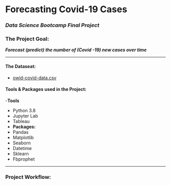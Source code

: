 # Forecasting Covid-19 Cases
### _Data Science Bootcamp Final Project_ 

### The Project Goal:
 **_Forecast (predict) the number of (Covid -19) new cases over time_**
 
 ***
 
#### The Dataseat:
- [owid-covid-data.csv](https://www.kaggle.com/tunguz/data-on-covid19-coronavirus?utm_medium=social&utm_campaign=kaggle-dataset-share&utm_source=twitter)
  
#### Tools & Packages used in the Project:
-**Tools** 
 - Python 3.8
 - Jupyter Lab
 - Tableau
- **Packages:**
 - Pandas 
 - Matplotlib
 - Seaborn
 - Datetime
 - Sklearn
 - Fbprophet
   
---

### Project Workflow:



 
    




